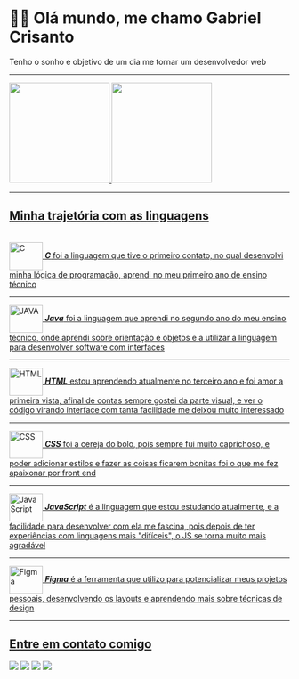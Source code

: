 <h1> 👋😄 Olá mundo, me chamo Gabriel Crisanto</h1>
<p>Tenho o sonho e objetivo de um dia me tornar um desenvolvedor web</p>
<hr>

<div align="center" style="display: flex">
  <a href="https://github.com/GabeCris">
  <img height="180em"  src="https://github-readme-stats.vercel.app/api?username=GabeCris&show_icons=true&theme=dracula&include_all_commits=true&count_private=true&hide=contribs&border_color=#00008B"/>
  <img height="180em" src="https://github-readme-stats.vercel.app/api/top-langs/?username=GabeCris&layout=&langs_count=7&theme=dracula"/>
</div><hr>
  <h2>Minha trajetória com as linguagens</h2>
  <div style="display: block"><br>
    
<!--   C   -->
  <img align="center" alt="C" height="50" width="60" src="https://cdn.jsdelivr.net/gh/devicons/devicon/icons/c/c-plain.svg" />
    <strong><i>C</i></strong> foi a linguagem que tive o primeiro contato, no qual desenvolvi minha lógica de programação, aprendi no meu primeiro ano de ensino técnico 
    <br> <hr>
<!--  JAVA    -->
   <img align="center" alt="JAVA" height="50" width="60" src="https://cdn.jsdelivr.net/gh/devicons/devicon/icons/java/java-original.svg"/>
    <strong><i>Java</i></strong> foi a linguagem que aprendi no segundo ano do meu ensino técnico, onde aprendi sobre orientação e objetos e a utilizar a linguagem para desenvolver software com interfaces
    <br> <hr>
    
  <img align="center" alt="HTML" height="50" width="60" src="https://cdn.jsdelivr.net/gh/devicons/devicon/icons/html5/html5-plain.svg" /> 
  <strong><i>HTML</i></strong> estou aprendendo atualmente no terceiro ano e foi amor a primeira vista, afinal de contas sempre gostei da parte visual, e ver o código virando interface com tanta facilidade me deixou muito interessado
  <br> <hr>
    
<!--  CSS    -->
<img align="center" alt="CSS" height="50" width="60" src="https://cdn.jsdelivr.net/gh/devicons/devicon/icons/css3/css3-plain.svg" />
    <strong><i>CSS</i></strong> foi a cereja do bolo, pois sempre fui muito caprichoso, e poder adicionar estilos e fazer as coisas ficarem bonitas foi o que me fez apaixonar por front end
    <br> <hr>
<!--  JS      -->
  <img align="center" alt="Java Script" height="50" width="60" src="https://cdn.jsdelivr.net/gh/devicons/devicon/icons/javascript/javascript-plain.svg" />
    <strong><i>JavaScript</i></strong> é a linguagem que estou estudando atualmente, e a facilidade para desenvolver com ela me fascina, pois depois de ter experiências com linguagens mais "difíceis", o JS se torna muito mais agradável
    <br> <hr>

   <img align="center" alt="Figma" height="50" width="60" src="https://cdn.jsdelivr.net/gh/devicons/devicon/icons/figma/figma-original.svg" />
      <strong><i>Figma</i></strong> é a ferramenta que utilizo para potencializar meus projetos pessoais, desenvolvendo os layouts e aprendendo mais sobre técnicas de design 
    <br> <hr>

</div>

  <h2>Entre em contato comigo </h2>
  
  <div> 
  <a href = "mailto:gabrecrisanto@gmail.com" target="_blank"><img src="https://img.shields.io/badge/Gmail-D14836?style=for-the-badge&logo=gmail&logoColor=white" target="_blank"></a>
  <a href="https://api.whatsapp.com/send?phone=5541984818428" target="_blank"><img src="https://img.shields.io/badge/WhatsApp-25D366?style=for-the-badge&logo=whatsapp&logoColor=white" target="_blank"></a> 
  <a href="www.linkedin.com/in/gabriel-crisanto" target="_blank"><img src="https://img.shields.io/badge/-LinkedIn-%230077B5?style=for-the-badge&logo=linkedin&logoColor=white" target="_blank"></a> 
  <a href="https://github.com/GabeCris" target="_blank"><img src="https://img.shields.io/badge/GitHub-100000?style=for-the-badge&logo=github&logoColor=white" target="_blank"></a> 
  </div>
